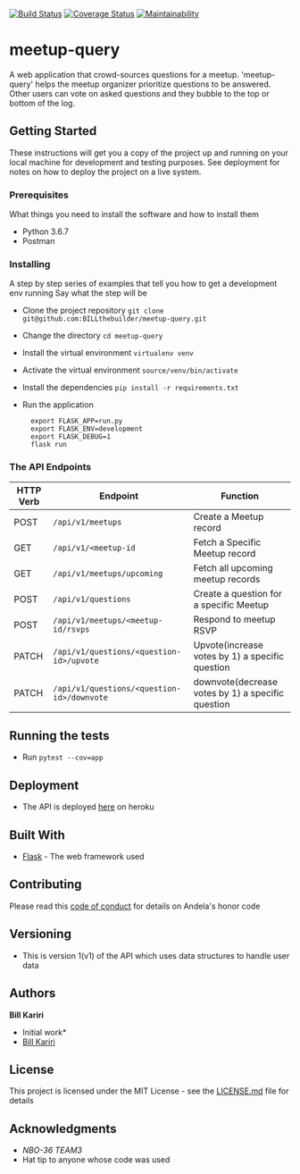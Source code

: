 [![Build Status](https://travis-ci.org/BILLthebuilder/meetup-query.svg?branch=develop)](https://travis-ci.org/BILLthebuilder/meetup-query)
[![Coverage Status](https://coveralls.io/repos/github/BILLthebuilder/meetup-query/badge.svg?branch=develop)](https://coveralls.io/github/BILLthebuilder/meetup-query?branch=develop)
[![Maintainability](https://api.codeclimate.com/v1/badges/fbc43151aa7a1cb8a6a0/maintainability)](https://codeclimate.com/github/BILLthebuilder/meetup-query/maintainability)


# meetup-query
A web application that crowd-sources questions for a meetup. 'meetup-query' helps the meetup organizer prioritize questions to be answered. Other users can vote on asked questions and they bubble to the top or bottom of the log.

## Getting Started
These instructions will get you a copy of the project up and running on your local machine for development and testing purposes. See deployment for notes on how to deploy the project on a live system.

### Prerequisites
What things you need to install the software and how to install them
* Python 3.6.7
* Postman
### Installing
A step by step series of examples that tell you how to get a development env running
Say what the step will be
* Clone the project repository
`git clone git@github.com:BILLthebuilder/meetup-query.git`

* Change the directory
`cd meetup-query`

* Install the virtual environment
`virtualenv venv`

* Activate the virtual environment
`source/venv/bin/activate`

* Install the dependencies
`pip install -r requirements.txt`

* Run the application
    ```
      export FLASK_APP=run.py
      export FLASK_ENV=development
      export FLASK_DEBUG=1
      flask run
    ```
### The API Endpoints
| HTTP Verb  	|Endpoint   	|Function   	|
|---	|---	|---	|
| POST  	|`/api/v1/meetups`   	|Create a Meetup record   	|
| GET  	|`/api/v1/<meetup-id`   	|Fetch a Specific Meetup record   	|
| GET  	|`/api/v1/meetups/upcoming`   	|Fetch all upcoming meetup records   	|
| POST  	|`/api/v1/questions`   	|Create a question for a specific Meetup    	|
| POST  	|`/api/v1/meetups/<meetup-id/rsvps`   	|Respond to meetup RSVP   	|
| PATCH  	|`/api/v1/questions/<question-id>/upvote`   	|Upvote(increase votes by 1) a specific question   	|
| PATCH  	| `/api/v1/questions/<question-id>/downvote`  	|downvote(decrease votes by 1) a specific question    	|

## Running the tests
* Run `pytest --cov=app`

## Deployment
* The API is deployed [here](https://heroku.com) on heroku

## Built With
* [Flask](http://flask.pocoo.org) - The web framework used

## Contributing
Please read this [code of conduct](http://bit.ly/honor-code2018) for details on Andela's honor code

## Versioning
* This is version 1(v1) of the API which uses data structures to handle user data 

## Authors
 **Bill Kariri** 
*  Initial work* 
*  [Bill Kariri](https://github.com/BILLthebuilder)

## License
This project is licensed under the MIT License - see the [LICENSE.md](LICENSE.md) file for details

## Acknowledgments
* _NBO-36 TEAM3_
* Hat tip to anyone whose code was used
